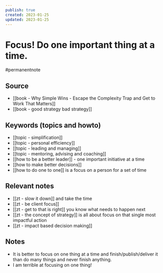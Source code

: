 ```yaml
---
publish: true
created: 2023-01-25
updated: 2023-01-25
---
```


# Focus! Do one important thing at a time.

#permanentnote

## Source
- [[book - Why Simple Wins - Escape the Complexity Trap and Get to Work That Matters]]
- [[book - good strategy bad strategy]]

## Keywords (topics and howto)
- [[topic - simplification]]
- [[topic - personal efficiency]]
- [[topic - leading and managing]]
- [[topic - mentoring, advising and coaching]]
- [[how to be a better leader]] - one  important initiative at a time
- [[how to make better decisions]]
- [[how to do one to one]] is a focus on a person for a set of time

## Relevant notes
- [[zt - slow it down]] and take the time
- [[zt - be client focus]] 
- [[zt - get to that is right]] you know what needs to happen next
- [[zt - the concept of strategy]] is all about focus on that single most impactful action
- [[zt - impact based decision making]]

## Notes
- It is better to focus on one thing at a time and finish/publish/deliver it than do many things and never finish anything.
- I am terrible at focusing on one thing!